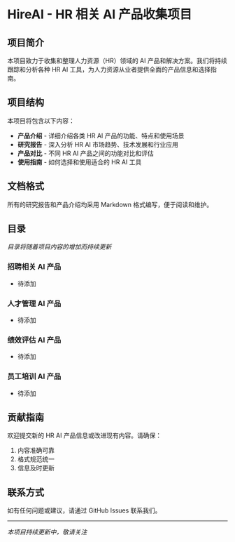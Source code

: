 # HireAI - HR 相关 AI 产品收集项目

## 项目简介

本项目致力于收集和整理人力资源（HR）领域的 AI 产品和解决方案。我们将持续跟踪和分析各种 HR AI 工具，为人力资源从业者提供全面的产品信息和选择指南。

## 项目结构

本项目将包含以下内容：

- **产品介绍** - 详细介绍各类 HR AI 产品的功能、特点和使用场景
- **研究报告** - 深入分析 HR AI 市场趋势、技术发展和行业应用
- **产品对比** - 不同 HR AI 产品之间的功能对比和评估
- **使用指南** - 如何选择和使用适合的 HR AI 工具

## 文档格式

所有的研究报告和产品介绍均采用 Markdown 格式编写，便于阅读和维护。

## 目录

*目录将随着项目内容的增加而持续更新*

### 招聘相关 AI 产品
- 待添加

### 人才管理 AI 产品
- 待添加

### 绩效评估 AI 产品
- 待添加

### 员工培训 AI 产品
- 待添加

## 贡献指南

欢迎提交新的 HR AI 产品信息或改进现有内容。请确保：
1. 内容准确可靠
2. 格式规范统一
3. 信息及时更新

## 联系方式

如有任何问题或建议，请通过 GitHub Issues 联系我们。

---

*本项目持续更新中，敬请关注*